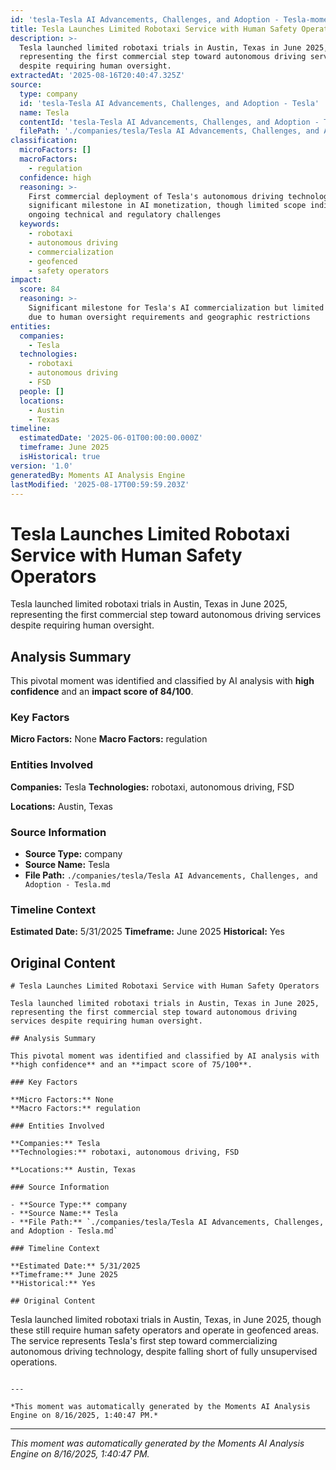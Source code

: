 ```yaml
---
id: 'tesla-Tesla AI Advancements, Challenges, and Adoption - Tesla-moment-2'
title: Tesla Launches Limited Robotaxi Service with Human Safety Operators
description: >-
  Tesla launched limited robotaxi trials in Austin, Texas in June 2025,
  representing the first commercial step toward autonomous driving services
  despite requiring human oversight.
extractedAt: '2025-08-16T20:40:47.325Z'
source:
  type: company
  id: 'tesla-Tesla AI Advancements, Challenges, and Adoption - Tesla'
  name: Tesla
  contentId: 'tesla-Tesla AI Advancements, Challenges, and Adoption - Tesla'
  filePath: './companies/tesla/Tesla AI Advancements, Challenges, and Adoption - Tesla.md'
classification:
  microFactors: []
  macroFactors:
    - regulation
  confidence: high
  reasoning: >-
    First commercial deployment of Tesla's autonomous driving technology marks
    significant milestone in AI monetization, though limited scope indicates
    ongoing technical and regulatory challenges
  keywords:
    - robotaxi
    - autonomous driving
    - commercialization
    - geofenced
    - safety operators
impact:
  score: 84
  reasoning: >-
    Significant milestone for Tesla's AI commercialization but limited impact
    due to human oversight requirements and geographic restrictions
entities:
  companies:
    - Tesla
  technologies:
    - robotaxi
    - autonomous driving
    - FSD
  people: []
  locations:
    - Austin
    - Texas
timeline:
  estimatedDate: '2025-06-01T00:00:00.000Z'
  timeframe: June 2025
  isHistorical: true
version: '1.0'
generatedBy: Moments AI Analysis Engine
lastModified: '2025-08-17T00:59:59.203Z'
---
```

# Tesla Launches Limited Robotaxi Service with Human Safety Operators

Tesla launched limited robotaxi trials in Austin, Texas in June 2025, representing the first commercial step toward autonomous driving services despite requiring human oversight.

## Analysis Summary

This pivotal moment was identified and classified by AI analysis with **high confidence** and an **impact score of 84/100**.

### Key Factors

**Micro Factors:** None
**Macro Factors:** regulation

### Entities Involved

**Companies:** Tesla
**Technologies:** robotaxi, autonomous driving, FSD

**Locations:** Austin, Texas

### Source Information

- **Source Type:** company
- **Source Name:** Tesla
- **File Path:** `./companies/tesla/Tesla AI Advancements, Challenges, and Adoption - Tesla.md`

### Timeline Context

**Estimated Date:** 5/31/2025
**Timeframe:** June 2025
**Historical:** Yes

## Original Content

```
# Tesla Launches Limited Robotaxi Service with Human Safety Operators

Tesla launched limited robotaxi trials in Austin, Texas in June 2025, representing the first commercial step toward autonomous driving services despite requiring human oversight.

## Analysis Summary

This pivotal moment was identified and classified by AI analysis with **high confidence** and an **impact score of 75/100**.

### Key Factors

**Micro Factors:** None
**Macro Factors:** regulation

### Entities Involved

**Companies:** Tesla
**Technologies:** robotaxi, autonomous driving, FSD

**Locations:** Austin, Texas

### Source Information

- **Source Type:** company
- **Source Name:** Tesla
- **File Path:** `./companies/tesla/Tesla AI Advancements, Challenges, and Adoption - Tesla.md`

### Timeline Context

**Estimated Date:** 5/31/2025
**Timeframe:** June 2025
**Historical:** Yes

## Original Content

```
Tesla launched limited robotaxi trials in Austin, Texas, in June 2025, though these still require human safety operators and operate in geofenced areas. The service represents Tesla's first step toward commercializing autonomous driving technology, despite falling short of fully unsupervised operations.
```

---

*This moment was automatically generated by the Moments AI Analysis Engine on 8/16/2025, 1:40:47 PM.*

```

---

*This moment was automatically generated by the Moments AI Analysis Engine on 8/16/2025, 1:40:47 PM.*
